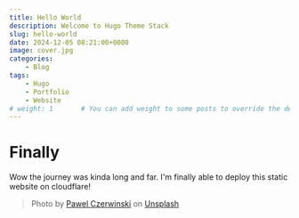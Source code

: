 ```yaml
---
title: Hello World
description: Welcome to Hugo Theme Stack
slug: hello-world
date: 2024-12-05 08:21:00+0000
image: cover.jpg
categories:
    - Blog
tags:
    - Hugo
    - Portfolio
    - Website
# weight: 1       # You can add weight to some posts to override the default sorting (date descending)
---
```


# Finally

Wow the journey was kinda long and far. I'm finally able to deploy this static website on cloudflare!

> Photo by [Pawel Czerwinski](https://unsplash.com/@pawel_czerwinski) on [Unsplash](https://unsplash.com/)